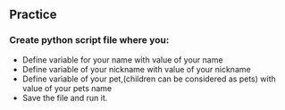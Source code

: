 ## Practice
### Create python script file where you:
- Define variable for your name with value of your name
- Define variable of your nickname with value of your nickname
- Define variable of your pet,(children can be considered as pets) with value of your pets name
- Save the file and run it.
